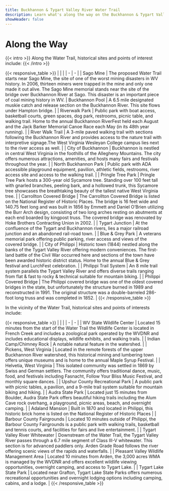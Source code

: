 ```yaml
---
title: Buckhannon & Tygart Valley River Water Trail
description: Learn what's along the way on the Buckhannon & Tygart Valley River Water Trail.
showHeader: false
---
```


# Along the Way

{{< intro >}}
Along the Water Trail, historical sites and points of interest include:
{{< /intro >}}

{{< responsive_table >}}
| | |
| - | - |
| Sago Mine | The proposed Water Trail starts near Sago Mine, the site of one of the worst mining disasters in WV history. In 2006, thirteen miners were trapped in the mine and only one made it out alive. The Sago Mine memorial stands near the site of the bridge over Buckhannon River at Sago. This disaster is an important piece of coal mining history in WV. 
| Buckhannon Pool | A 6.5 mile designated muskie catch and release section on the Buckhannon River. This site flows under Hampton bridge. |
| Riverwalk Park | Public park with boat access, basketball courts, green spaces, dog park, restrooms, picnic table, and walking trail. Home to the annual Buckhannon RiverFest held each August and the Jack Barker Memorial Canoe Race each May (in its 48th year running). | 
| River Walk Trail | A 3-mile paved walking trail with sections following the Buckhannon River and provides access to the nature trail with interpretive signage.The West Virginia Wesleyan College campus lies next to the river access as well. |
| City of Buckhannon | Buckhannon is nestled in central West Virginia in the foothills of the Allegheny Mountains. The city offers numerous attractions, amenities, and hosts many fairs and festivals throughout the year. | 
| North Buckhannon Park | Public park with ADA accessible playground equipment, pavilion, athletic fields, restrooms, river access site and access to the walking trail. |
| Pringle Tree Park | Pringle Tree Park hosts a 300-year old Sycamore tree. Standing over 100 feet tall with gnarled branches, peeling bark, and a hollowed trunk, this Sycamore tree showcases the breathtaking beauty of the tallest native West Virginia tree. |
| Carrollton Covered Bridge | The Carrollton Covered Bridge is listed on the National Register of Historic Places. The bridge is 16 feet wide and 140.75 feet long and was built in 1856 by Emmett and Daniel O’Brien utilizing the Burr Arch design, consisting of two long arches resting on abutments at each end boarded by kingpost truss. The covered bridge was renovated by Hoke Brothers Contracting Union in 2002. |
| Tygart Junction | At the confluence of the Tygart and Buckhannon rivers, lies a major railroad junction and an abandoned rail-road town. |
| Blue & Grey Park | A veterans memorial park offering public parking, river access and views of the covered bridge. |
| City of Philippi  | Historic town (1844) nestled along the banks of the Tygart Valley River offering modern conveniences. The first-land battle of the Civil War occurred here and sections of the town have been awarded historic district status. Home to the annual Blue & Grey festival and LurchFest celebration. |
| Philippi Trail System | An 8 mile trail system parallels the Tygart Valley River and offers diverse trails ranging from flat & fast to rocky & technical suitable for mountain biking. | 
| Philippi Covered Bridge | The Philippi covered bridge was one of the oldest covered bridges in the state, but unfortunately the structure burned in 1989 and reconstructed in 1991. The original structure was a double-barreled 286-foot long truss and was completed in 1852. |
{{< /responsive_table >}}

In the vicinity of the Water Trail, historical sites and points of interests include: 

{{< responsive_table >}}
| | |
| - | - |
| WV State Wildlife Center | Located 15 minutes from the start of the Water Trail the Wildlife Center is located in French Creek and includes a zoological park operated by the WVDNR and includes educational displays, wildlife exhibits, and walking trails. |
| Indian Camp/Chimney Rock | A notable natural feature in the watershed. |
| Pickens, West Virginia | Located in the remote forests of the upper Buckhannon River watershed, this historical mining and lumbering town offers unique museums and is home to the annual Maple Syrup Festival. |
| Helvetia, West Virginia | This isolated community was settled in 1869 by Swiss and German settlers. The community offers traditional dance, music, food, and festivals including Fasnacht, Follow Your Bliss Music Festival, and monthly square dances. |
| Upshur County Recreational Park | A public park with picnic tables, a pavilion, and a 9-mile trail system suitable for mountain biking and hiking. |
| Audra State Park | Located just 15 minutes from Boulder, Audra State Park offers beautiful hiking trails including the Alum Cave rock overhang, a playground, picnic areas, beach, and overnight camping. |
| Adaland Mansion | Built in 1870 and located in Philippi, this historic brick home is listed on the National Register of Historic Places |
| Barbour County Fairgrounds | Located 10 minutes outside of Philippi, the Barbour County Fairgrounds is a public park with walking trails, basketball and tennis courts, and facilities for fairs and live entertainment. |
| Tygart Valley River Whitewater | Downstream of the Water Trail, the Tygart Valley River passes through a 6.7 mile segment of Class III-V whitewater. This section is for advanced paddlers only. Arden Grade Road follows the river offering scenic views of the rapids and waterfalls. |
| Pleasant Valley Wildlife Management Area | Located 10 minutes from Arden, the 3,000 acres WMA is managed by the WVDNR and offers excellent wildlife viewing opportunities, overnight camping, and access to Tygart Lake. |
| Tygart Lake State Park | Located near Grafton, Tygart Lake State Parks offers numerous recreational opportunities and overnight lodging options including camping, cabins, and a lodge. | 
{{< /responsive_table >}}